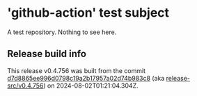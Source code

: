 # 'github-action' test subject

A test repository. Nothing to see here.


## Release build info

This release v0.4.756 was built from the commit [d7d8865ee996d0798c19a2b17957a02d74b983c8](https://github.com/kattecon/gh-release-test-ga/tree/d7d8865ee996d0798c19a2b17957a02d74b983c8) (aka [release-src/v0.4.756](https://github.com/kattecon/gh-release-test-ga/tree/release-src/v0.4.756)) on 2024-08-02T01:21:04.304Z.
        
